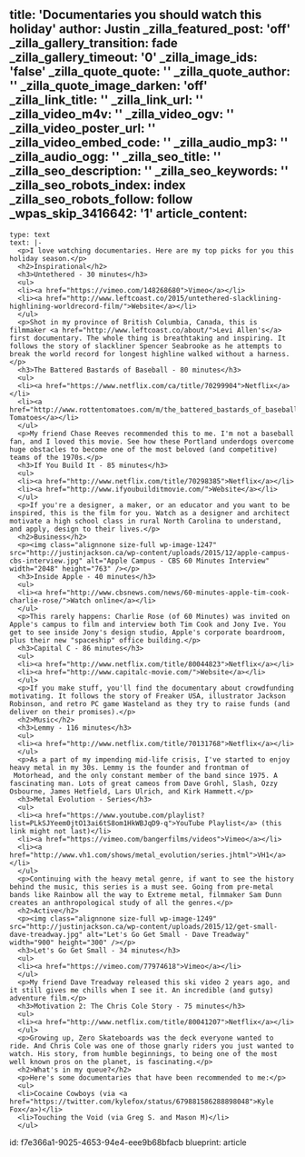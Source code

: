 title: 'Documentaries you should watch this holiday'
author: Justin
_zilla_featured_post: 'off'
_zilla_gallery_transition: fade
_zilla_gallery_timeout: '0'
_zilla_image_ids: 'false'
_zilla_quote_quote: ''
_zilla_quote_author: ''
_zilla_quote_image_darken: 'off'
_zilla_link_title: ''
_zilla_link_url: ''
_zilla_video_m4v: ''
_zilla_video_ogv: ''
_zilla_video_poster_url: ''
_zilla_video_embed_code: ''
_zilla_audio_mp3: ''
_zilla_audio_ogg: ''
_zilla_seo_title: ''
_zilla_seo_description: ''
_zilla_seo_keywords: ''
_zilla_seo_robots_index: index
_zilla_seo_robots_follow: follow
_wpas_skip_3416642: '1'
article_content:
  -
    type: text
    text: |-
      <p>I love watching documentaries. Here are my top picks for you this holiday season.</p>
      <h2>Inspirational</h2>
      <h3>Untethered - 30 minutes</h3>
      <ul>
      <li><a href="https://vimeo.com/148268680">Vimeo</a></li>
      <li><a href="http://www.leftcoast.co/2015/untethered-slacklining-highlining-worldrecord-film/">Website</a></li>
      </ul>
      <p>Shot in my province of British Columbia, Canada, this is filmmaker <a href="http://www.leftcoast.co/about/">Levi Allen's</a> first documentary. The whole thing is breathtaking and inspiring. It follows the story of slackliner Spencer Seabrooke as he attempts to break the world record for longest highline walked without a harness.</p>
      <h3>The Battered Bastards of Baseball - 80 minutes</h3>
      <ul>
      <li><a href="https://www.netflix.com/ca/title/70299904">Netflix</a></li>
      <li><a href="http://www.rottentomatoes.com/m/the_battered_bastards_of_baseball/">Rotten Tomatoes</a></li>
      </ul>
      <p>My friend Chase Reeves recommended this to me. I'm not a baseball fan, and I loved this movie. See how these Portland underdogs overcome huge obstacles to become one of the most beloved (and competitive) teams of the 1970s.</p>
      <h3>If You Build It - 85 minutes</h3>
      <ul>
      <li><a href="http://www.netflix.com/title/70298385">Netflix</a></li>
      <li><a href="http://www.ifyoubuilditmovie.com/">Website</a></li>
      </ul>
      <p>If you're a designer, a maker, or an educator and you want to be inspired, this is the film for you. Watch as a designer and architect motivate a high school class in rural North Carolina to understand, and apply, design to their lives.</p>
      <h2>Business</h2>
      <p><img class="alignnone size-full wp-image-1247" src="http://justinjackson.ca/wp-content/uploads/2015/12/apple-campus-cbs-interview.jpg" alt="Apple Campus - CBS 60 Minutes Interview" width="2048" height="763" /></p>
      <h3>Inside Apple - 40 minutes</h3>
      <ul>
      <li><a href="http://www.cbsnews.com/news/60-minutes-apple-tim-cook-charlie-rose/">Watch online</a></li>
      </ul>
      <p>This rarely happens: Charlie Rose (of 60 Minutes) was invited on Apple's campus to film and interview both Tim Cook and Jony Ive. You get to see inside Jony's design studio, Apple's corporate boardroom, plus their new "spaceship" office building.</p>
      <h3>Capital C - 86 minutes</h3>
      <ul>
      <li><a href="http://www.netflix.com/title/80044823">Netflix</a></li>
      <li><a href="http://www.capitalc-movie.com/">Website</a></li>
      </ul>
      <p>If you make stuff, you'll find the documentary about crowdfunding motivating. It follows the story of Freaker USA, illustrator Jackson Robinson, and retro PC game Wasteland as they try to raise funds (and deliver on their promises).</p>
      <h2>Music</h2>
      <h3>Lemmy - 116 minutes</h3>
      <ul>
      <li><a href="http://www.netflix.com/title/70131768">Netflix</a></li>
      </ul>
      <p>As a part of my impending mid-life crisis, I've started to enjoy heavy metal in my 30s. Lemmy is the founder and frontman of  Motorhead, and the only constant member of the band since 1975. A fascinating man. Lots of great cameos from Dave Grohl, Slash, Ozzy Osbourne, James Hetfield, Lars Ulrich, and Kirk Hammett.</p>
      <h3>Metal Evolution - Series</h3>
      <ul>
      <li><a href="https://www.youtube.com/playlist?list=PLkSJYeem0jtO13ai6tS8om1HkWBJqD9-q">YouTube Playlist</a> (this link might not last)</li>
      <li><a href="https://vimeo.com/bangerfilms/videos">Vimeo</a></li>
      <li><a href="http://www.vh1.com/shows/metal_evolution/series.jhtml">VH1</a></li>
      </ul>
      <p>Continuing with the heavy metal genre, if want to see the history behind the music, this series is a must see. Going from pre-metal bands like Rainbow all the way to Extreme metal, filmmaker Sam Dunn creates an anthropological study of all the genres.</p>
      <h2>Active</h2>
      <p><img class="alignnone size-full wp-image-1249" src="http://justinjackson.ca/wp-content/uploads/2015/12/get-small-dave-treadway.jpg" alt="Let's Go Get Small - Dave Treadway" width="900" height="300" /></p>
      <h3>Let's Go Get Small - 34 minutes</h3>
      <ul>
      <li><a href="https://vimeo.com/77974618">Vimeo</a></li>
      </ul>
      <p>My friend Dave Treadway released this ski video 2 years ago, and it still gives me chills when I see it. An incredible (and gutsy) adventure film.</p>
      <h3>Motivation 2: The Chris Cole Story - 75 minutes</h3>
      <ul>
      <li><a href="http://www.netflix.com/title/80041207">Netflix</a></li>
      </ul>
      <p>Growing up, Zero Skateboards was the deck everyone wanted to ride. And Chris Cole was one of those gnarly riders you just wanted to watch. His story, from humble beginnings, to being one of the most well known pros on the planet, is fascinating.</p>
      <h2>What's in my queue?</h2>
      <p>Here's some documentaries that have been recommended to me:</p>
      <ul>
      <li>Cocaine Cowboys (via <a href="https://twitter.com/kylefox/status/679881586288898048">Kyle Fox</a>)</li>
      <li>Touching the Void (via Greg S. and Mason M)</li>
      </ul>
id: f7e366a1-9025-4653-94e4-eee9b68bfacb
blueprint: article
